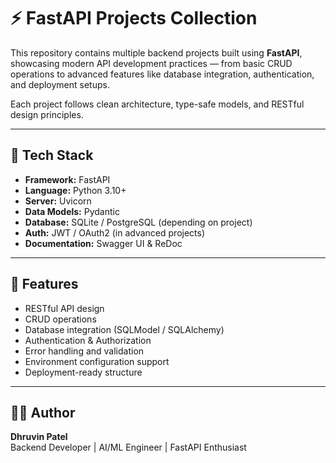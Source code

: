 
# ⚡ FastAPI Projects Collection

This repository contains multiple backend projects built using **FastAPI**, showcasing modern API development practices — from basic CRUD operations to advanced features like database integration, authentication, and deployment setups.

Each project follows clean architecture, type-safe models, and RESTful design principles.

---

## 🧩 Tech Stack

- **Framework:** FastAPI  
- **Language:** Python 3.10+  
- **Server:** Uvicorn  
- **Data Models:** Pydantic  
- **Database:** SQLite / PostgreSQL (depending on project)  
- **Auth:** JWT / OAuth2 (in advanced projects)  
- **Documentation:** Swagger UI & ReDoc  

---

## 🚀 Features

- RESTful API design  
- CRUD operations  
- Database integration (SQLModel / SQLAlchemy)  
- Authentication & Authorization  
- Error handling and validation  
- Environment configuration support  
- Deployment-ready structure  

---

## 👨‍💻 Author

**Dhruvin Patel**  
Backend Developer | AI/ML Engineer | FastAPI Enthusiast


